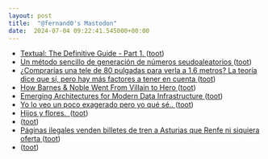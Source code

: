 ```yaml
---
layout: post
title:  "@fernand0's Mastodon"
date:  2024-07-04 09:22:41.545000+00:00
---
```

*  [Textual: The Definitive Guide - Part 1. ](https://dev.to/wiseai/textual-the-definitive-guide-part-1-1i0) ([toot](https://mastodon.social/@fernand0/112727488039812415))
*  [Un método sencillo de generación de números seudoaleatorios ](http://fernand0.github.io//generador-numeros-aleatorios-cerebro) ([toot](https://mastodon.social/@fernand0/112727433490039133))
*  [¿Comprarías una tele de 80 pulgadas para verla a 1,6 metros? La teoría dice que sí, pero hay más factores a tener en cuenta ](https://www.xatakahome.com/televisores/comprarias-tele-80-pulgadas-para-verla-1-6-metros-teori-dice-que-si-hay-mas-factores-tener-cuent) ([toot](https://mastodon.social/@fernand0/112727324577895037))
*  [How Barnes & Noble Went From Villain to Hero ](https://www.nytimes.com/2022/04/15/arts/barnes-noble-bookstores.htm) ([toot](https://mastodon.social/@fernand0/112727287697016683))
*  [Emerging Architectures for Modern Data Infrastructure ](https://a16z.com/emerging-architectures-for-modern-data-infrastructure) ([toot](https://mastodon.social/@fernand0/112725693053394845))
*  [Yo lo veo un poco exagerado pero yo qué sé.. ](https://mastodon.social/@fernand0/112724006887648519) ([toot](https://mastodon.social/@fernand0/112724006887648519))
*  [Hijos y flores.  ](https://avecesunafoto.wordpress.com/2024/07/03/hijos-y-flores) ([toot](https://mastodon.social/@fernand0/112723783843536012))
*  [ ](https://mastodon.nu/@proteusbcn) ([toot](https://mastodon.social/@fernand0/112723752579799903))
*  [Páginas ilegales venden billetes de tren a Asturias que Renfe ni siquiera oferta ](https://www.lne.es/asturias/2024/06/30/paginas-ilegales-venden-billetes-tren-104563526.htm) ([toot](https://mastodon.social/@fernand0/112723664393014039))
*  [ ](https://mastodon.nu/@proteusbcn) ([toot](https://mastodon.social/@fernand0/112723529370352177))
